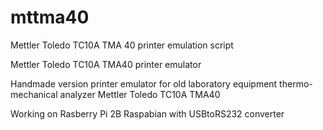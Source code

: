 # mttma40
Mettler Toledo TC10A TMA 40 printer emulation script

Mettler Toledo TC10A TMA40 printer emulator 

Handmade version printer emulator for old laboratory equipment thermo-mechanical analyzer Mettler Toledo TC10A TMA40 

Working on Rasberry Pi 2B Raspabian with USBtoRS232 converter
